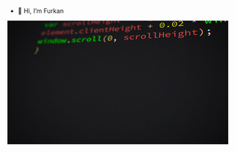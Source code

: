 - 👋 Hi, I’m Furkan


![](https://github.com/KahveciFurkan/KahveciFurkan/blob/main/top1.gif)
<!---
KahveciFurkan/KahveciFurkan is a ✨ special ✨ repository because its `README.md` (this file) appears on your GitHub profile.
You can click the Preview link to take a look at your changes.
https://github.com/KahveciFurkan/KahveciFurkan/blob/main/coding.gif
--->
